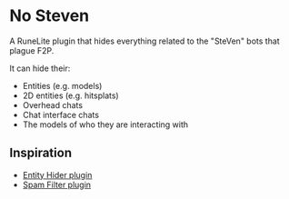 # No Steven

A RuneLite plugin that hides everything related to the "SteVen" bots that plague F2P.

It can hide their:

- Entities (e.g. models)
- 2D entities (e.g. hitsplats)
- Overhead chats
- Chat interface chats
- The models of who they are interacting with

## Inspiration

* [Entity Hider plugin](https://github.com/runelite/runelite/wiki/Entity-Hider)
* [Spam Filter plugin](https://github.com/jackriccomini/spamfilter-plugin-runelite)